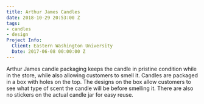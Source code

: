 ```yaml
---
title: Arthur James Candles
date: 2018-10-29 20:53:00 Z
tags:
- candles
- design
Project Info:
  Client: Eastern Washington University
  Date: 2017-06-08 00:00:00 Z
---
```


Arthur James candle packaging keeps the candle in pristine condition while in the store, while also allowing customers to smell it. Candles are packaged in a box with holes on the top. The designs on the box allow customers to see what type of scent the candle will be before smelling it. There are also no stickers on the actual candle jar for easy reuse.